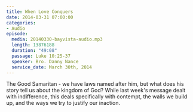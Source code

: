 ```yaml
---
title: When Love Conquers
date: 2014-03-31 07:00:00
categories:
- Audio
episode:
  media: 20140330-bayvista-audio.mp3
  length: 13876188
  duration: "49:08"
  passage: Luke 10:25-37
  speaker: Bro. Danny Nance
  service_date: March 30th, 2014
---
```

The Good Samaritan - we have laws named after him, but what does his story tell us about the kingdom of God? While last week's message dealt with indifference, this deals specifically with contempt, the walls we build up, and the ways we try to justify our inaction.